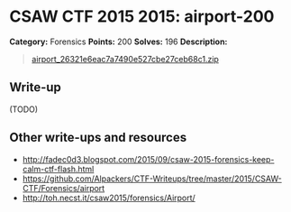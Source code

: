 # CSAW CTF 2015 2015: airport-200

**Category:** Forensics
**Points:** 200
**Solves:** 196
**Description:**

> [airport_26321e6eac7a7490e527cbe27ceb68c1.zip](airport_26321e6eac7a7490e527cbe27ceb68c1.zip)


## Write-up

(TODO)

## Other write-ups and resources

* <http://fadec0d3.blogspot.com/2015/09/csaw-2015-forensics-keep-calm-ctf-flash.html>
* <https://github.com/Alpackers/CTF-Writeups/tree/master/2015/CSAW-CTF/Forensics/airport>
* <http://toh.necst.it/csaw2015/forensics/Airport/>
